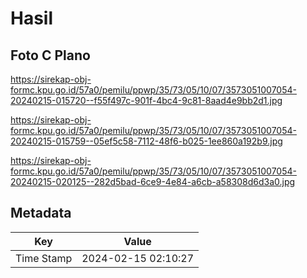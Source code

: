 # Hasil

## Foto C Plano

https://sirekap-obj-formc.kpu.go.id/57a0/pemilu/ppwp/35/73/05/10/07/3573051007054-20240215-015720--f55f497c-901f-4bc4-9c81-8aad4e9bb2d1.jpg

https://sirekap-obj-formc.kpu.go.id/57a0/pemilu/ppwp/35/73/05/10/07/3573051007054-20240215-015759--05ef5c58-7112-48f6-b025-1ee860a192b9.jpg

https://sirekap-obj-formc.kpu.go.id/57a0/pemilu/ppwp/35/73/05/10/07/3573051007054-20240215-020125--282d5bad-6ce9-4e84-a6cb-a58308d6d3a0.jpg


## Metadata

| Key        | Value               |
| ---------- | ------------------- |
| Time Stamp | 2024-02-15 02:10:27 |



